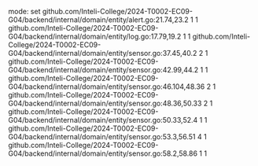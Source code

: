mode: set
github.com/Inteli-College/2024-T0002-EC09-G04/backend/internal/domain/entity/alert.go:21.74,23.2 1 1
github.com/Inteli-College/2024-T0002-EC09-G04/backend/internal/domain/entity/log.go:17.79,19.2 1 1
github.com/Inteli-College/2024-T0002-EC09-G04/backend/internal/domain/entity/sensor.go:37.45,40.2 2 1
github.com/Inteli-College/2024-T0002-EC09-G04/backend/internal/domain/entity/sensor.go:42.99,44.2 1 1
github.com/Inteli-College/2024-T0002-EC09-G04/backend/internal/domain/entity/sensor.go:46.104,48.36 2 1
github.com/Inteli-College/2024-T0002-EC09-G04/backend/internal/domain/entity/sensor.go:48.36,50.33 2 1
github.com/Inteli-College/2024-T0002-EC09-G04/backend/internal/domain/entity/sensor.go:50.33,52.4 1 1
github.com/Inteli-College/2024-T0002-EC09-G04/backend/internal/domain/entity/sensor.go:53.3,56.51 4 1
github.com/Inteli-College/2024-T0002-EC09-G04/backend/internal/domain/entity/sensor.go:58.2,58.86 1 1
